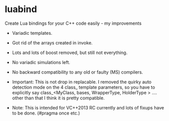 luabind
=======

Create Lua bindings for your C++ code easily - my improvements
- Variadic templates.
- Got rid of the arrays created in invoke.
- Lots and lots of boost removed, but still not everything.
- No variadic simulations left.
- No backward compatibility to any old or faulty (MS) compilers.

- Important: This is not drop in replacable. I removed the quirky auto detection mode on the 4 class_ template parameters, so you have to explicitly say class_<MyClass, bases<Any Number of bases>, WrapperType, HolderType > .... other than that I think it is pretty compatible.
- Note: This is intended for VC++2013 RC currently and lots of fixups have to be done. (#pragma once etc.)
